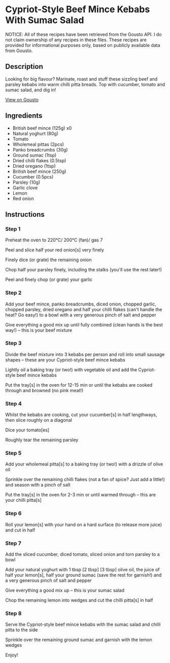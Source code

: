 # Cypriot-Style Beef Mince Kebabs With Sumac Salad

NOTICE: All of these recipes have been retrieved from the Gousto API. I do not claim ownership of any recipes in these files. These recipes are provided for informational purposes only, based on publicly available data from Gousto.

## Description

Looking for big flavour? Marinate, roast and stuff these sizzling beef and parsley kebabs into warm chilli pitta breads. Top with cucumber, tomato and sumac salad, and dig in!

[View on Gousto](https://www.gousto.co.uk/recipes/cookbook/cypriot-style-kebab-sumac-salad-chilli-pitta)

## Ingredients

- British beef mince (125g) x0
- Natural yoghurt (80g)
- Tomato
- Wholemeal pittas (2pcs)
- Panko breadcrumbs (30g)
- Ground sumac (1tsp)
- Dried chilli flakes (0.5tsp)
- Dried oregano (1tsp)
- British beef mince (250g)
- Cucumber (0.5pcs)
- Parsley (10g)
- Garlic clove
- Lemon
- Red onion

## Instructions


### Step 1

Preheat the oven to 220°C/ 200°C (fan)/ gas 7

Peel and slice half your red onion[s] very finely

Finely dice (or grate) the remaining onion

Chop half your parsley finely, including the stalks (you'll use the rest later!)

Peel and finely chop (or grate) your garlic


### Step 2

Add your beef mince, panko breadcrumbs, diced onion, chopped garlic, chopped parsley, dried oregano and half your chilli flakes (can't handle the heat? Go easy!) to a bowl with a very generous pinch of salt and pepper

Give everything a good mix up until fully combined (clean hands is the best way!) – this is your beef mixture


### Step 3

Divide the beef mixture into 3 kebabs per person and roll into small sausage shapes – these are your Cypriot-style beef mince kebabs

Lightly oil a baking tray (or two!) with vegetable oil and add the Cypriot-style beef mince kebabs

Put the tray[s] in the oven for 12-15 min or until the kebabs are cooked through and browned (no pink meat!)


### Step 4

Whilst the kebabs are cooking, cut your cucumber[s] in half lengthways, then slice roughly on a diagonal

Dice your tomato[es]

Roughly tear the remaining parsley


### Step 5

Add your wholemeal pitta[s] to a baking tray (or two!) with a drizzle of olive oil

Sprinkle over the remaining chilli flakes (not a fan of spice? Just add a little!) and season with a pinch of salt

Put the tray[s] in the oven for 2-3 min or until warmed through – this are your chilli pitta[s]


### Step 6

Roll your lemon[s] with your hand on a hard surface (to release more juice) and cut in half


### Step 7

Add the sliced cucumber, diced tomato, sliced onion and torn parsley to a bowl

Add your natural yoghurt with 1 tbsp <span class="text-purple">[2 tbsp]</span><span class="text-danger"> [3 tbsp] </span>olive oil, the juice of half your lemon[s], half your ground sumac (save the rest for garnish!) and a very generous pinch of salt and pepper

Give everything a good mix up – this is your sumac salad

Chop the remaining lemon into wedges and cut the chilli pitta[s] in half

### Step 8

Serve the Cypriot-style beef mince kebabs with the sumac salad and chilli pitta to the side

Sprinkle over the remaining ground sumac and garnish with the lemon wedges

Enjoy!

